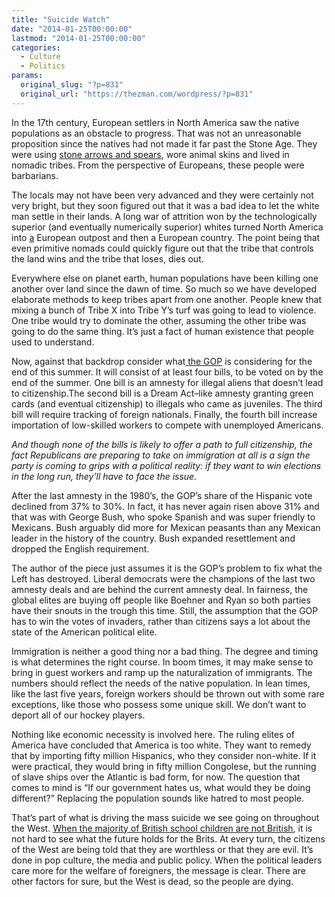 ```yaml
---
title: "Suicide Watch"
date: "2014-01-25T00:00:00"
lastmod: "2014-01-25T00:00:00"
categories:
  - Culture
  - Politics
params:
  original_slug: "?p=831"
  original_url: "https://thezman.com/wordpress/?p=831"
---
```


In the 17th century, European settlers in North America saw the native
populations as an obstacle to progress. That was not an unreasonable
proposition since the natives had not made it far past the Stone Age.
They were using [stone arrows and
spears](http://en.wikipedia.org/wiki/Metallurgy_in_pre-Columbian_America#North_America),
wore animal skins and lived in nomadic tribes. From the perspective of
Europeans, these people were barbarians.

The locals may not have been very advanced and they were certainly not
very bright, but they soon figured out that it was a bad idea to let the
white man settle in their lands. A long war of attrition won by the
technologically superior (and eventually numerically superior) whites
turned North America into
[a](http://content.time.com/time/magazine/article/0,9171,157721,00.html)
European outpost and then a European country. The point being that even
primitive nomads could quickly figure out that the tribe that controls
the land wins and the tribe that loses, dies out.

Everywhere else on planet earth, human populations have been killing one
another over land since the dawn of time. So much so we have developed
elaborate methods to keep tribes apart from one another. People knew
that mixing a bunch of Tribe X into Tribe Y’s turf was going to lead to
violence. One tribe would try to dominate the other, assuming the other
tribe was going to do the same thing. It’s just a fact of human
existence that people used to understand.

Now, against that backdrop consider what[ the
GOP](http://www.politico.com/story/2014/01/comprehensive-immigration-reform-republicans-gop-agenda-102537.html)
is considering for the end of this summer. It will consist of at least
four bills, to be voted on by the end of the summer. One bill is
an amnesty for illegal aliens that doesn’t lead to citizenship.The
second bill is a Dream Act–like amnesty granting green cards (and
eventual citizenship) to illegals who came as juveniles. The third bill
will require tracking of foreign nationals. Finally, the fourth bill
increase importation of low-skilled workers to compete with unemployed
Americans.

*And though none of the bills is likely to offer a path to full
citizenship, the fact Republicans are preparing to take on immigration
at all is a sign the party is coming to grips with a political reality:
if they want to win elections in the long run, they’ll have to face the
issue.*

After the last amnesty in the 1980’s, the GOP’s share of the Hispanic
vote declined from 37% to 30%. In fact, it has never again risen above
31% and that was with George Bush, who spoke Spanish and was super
friendly to Mexicans. Bush arguably did more for Mexican peasants than
any Mexican leader in the history of the country. Bush expanded
resettlement and dropped the English requirement.

The author of the piece just assumes it is the GOP’s problem to fix what
the Left has destroyed. Liberal democrats were the champions of the last
two amnesty deals and are behind the current amnesty deal. In fairness,
the global elites are buying off people like Boehner and Ryan so both
parties have their snouts in the trough this time. Still, the assumption
that the GOP has to win the votes of invaders, rather than citizens says
a lot about the state of the American political elite.

Immigration is neither a good thing nor a bad thing. The degree and
timing is what determines the right course. In boom times, it may make
sense to bring in guest workers and ramp up the naturalization of
immigrants. The numbers should reflect the needs of the native
population. In lean times, like the last five years, foreign workers
should be thrown out with some rare exceptions, like those who possess
some unique skill. We don’t want to deport all of our hockey players.

Nothing like economic necessity is involved here. The ruling elites of
America have concluded that America is too white. They want to remedy
that by importing fifty million Hispanics, who they consider non-white.
If it were practical, they would bring in fifty million Congolese, but
the running of slave ships over the Atlantic is bad form, for now. The
question that comes to mind is “If our government hates us, what would
they be doing different?” Replacing the population sounds like hatred to
most people.

That’s part of what is driving the mass suicide we see going on
throughout the West. [When the majority of British school children are
not
British](http://www.westernspring.co.uk/the-seriousness-of-the-crisis-69-of-school-children-in-london-are-non-white/),
it is not hard to see what the future holds for the Brits. At every
turn, the citizens of the West are being told that they are worthless or
that they are evil. It’s done in pop culture, the media and public
policy. When the political leaders care more for the welfare of
foreigners, the message is clear. There are other factors for sure, but
the West is dead, so the people are dying.
